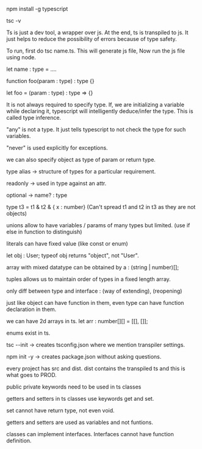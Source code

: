 npm install -g typescript

tsc -v

Ts is just a dev tool, a wrapper over js. At the end, ts is transpiled to js. It just helps to reduce the possibility of errors because of type safety.

To run, first do tsc name.ts. This will generate js file, Now run the js file using node.

let name : type = ....

function foo(param : type) : type {}

let foo = (param : type) : type => {}

It is not always required to specify type. If, we are initializing a variable while declaring it, typescript will intelligently deduce/infer the type. This is called type inference.

"any" is not a type. It just tells typescript to not check the type for such variables.

"never" is used explicitly for exceptions.

we can also specify object as type of param or return type.

type alias -> structure of types for a particular requirement.

readonly -> used in type against an attr.

optional -> name? : type

type t3 = t1 & t2 & { x : number} (Can't spread t1 and t2 in t3 as they are not objects)

unions allow to have variables / params of many types but limited. (use if else in function to distinguish)

literals can have fixed value (like const or enum)

let obj : User; typeof obj returns "object", not "User".

array with mixed datatype can be obtained by a : (string | number)[];

tuples allows us to maintain order of types in a fixed length array.

only diff between type and interface : (way of extending), (reopening)

just like object can have function in them, even type can have function declaration in them.

we can have 2d arrays in ts. let arr : number[][] = [[], []];

enums exist in ts.

tsc --init -> creates tsconfig.json where we mention transpiler settings.

npm init -y -> creates package.json without asking questions.

every project has src and dist. dist contains the transpiled ts and this is what goes to PROD.

public private keywords need to be used in ts classes

getters and setters in ts classes use keywords get and set.

set cannot have return type, not even void.

getters and setters are used as variables and not funtions.

classes can implement interfaces. Interfaces cannot have function definition.


